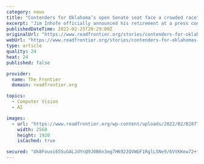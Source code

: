 ```yaml
---
category: news
title: "Contenders for Oklahoma’s open Senate seat face a crowded race"
excerpt: "Jim Inhofe officially announced his retirement at a press conference on Friday and endorsed his Luke Holland in the race for his open seat. Inhofe"
publishedDateTime: 2022-02-25T20:29:00Z
originalUrl: "https://www.readfrontier.org/stories/contenders-for-oklahomas-open-senate-seat-face-a-crowded-race/"
webUrl: "https://www.readfrontier.org/stories/contenders-for-oklahomas-open-senate-seat-face-a-crowded-race/"
type: article
quality: 24
heat: 24
published: false

provider:
  name: The Frontier
  domain: readfrontier.org

topics:
  - Computer Vision
  - AI

images:
  - url: "https://www.readfrontier.org/wp-content/uploads/2022/02/B2877C49-AC08-4123-88FD-CE11475E8503-scaled.jpeg"
    width: 2560
    height: 1920
    isCached: true

secured: "Uk8Fouoi65SuGALJdYnQ9J0B6n3eg7HK922QVWGF1RglL5Ne9/6VtKKew72+fjk2ImGuEs+WswKkzAFEMihqe+8fCeGxuTXYvnM7XAE7H60xv2r6gz/CgXc0HddG1VeJe4AiDD5hDEm6cseDZsB/OLBKMDQFBnZlo6YmE460RnpY84zdXWfdO5BPHhO7lUXitG4aNJ79elrBJUCL3SLj/uVteuY2dq0+Q1H4e+3vg3fu1BgBjpuheP08Wizo0SUOfrISveUgg15MSTpgdkXBmFn/S5Vu25/bLpyCJupe0Qetoanu2JdzgTg0Di4BpTAiyU/ghVdfYST95a1xB9JEKuFGKPu2v1CCy3/XSmJdwhY=;4yT5ixAPSDmSkM60RLq2rg=="
---
```


